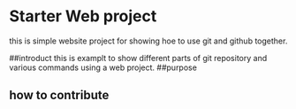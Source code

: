  # Starter Web project
this is simple website project for showing hoe to use git and github together.

##introduct
this is examplt to show  different parts of git repository and various commands using a web project. 
##purpose

## how to contribute